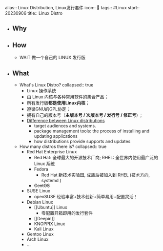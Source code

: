 alias:: Linux Distribution, Linux发行套件
icon:: 🐧
tags:: #Linux 
start:: 20230906
title:: Linux Distro

- ## Why
- ## How
  - WAIT 做一个自己的 LINUX 发行版
- ## What
  - What's Linux Distro?
    collapsed:: true
    - Linux 操作系统
    - 由 Linux 内核与各种常用软件的集合产品；
    - 所有发行版**都是使用Linux内核**；
    - 遵循GNU的GPL协定；
    - 拥有自己的版本号（**主版本号 / 次版本号 / 发行号 / 修正号**）;
    - [Difference between Linux distributions](https://www.computernetworkingnotes.com/linux-tutorials/difference-between-linux-distributions.html)
      - target audiences and systems.
      - package management tools: the process of installing and updating applications
      - how distributions provide supports and updates
  - How many distros there is?
    collapsed:: true
    - Red Hat Enterprise Linux
      - Red Hat: 全球最大的开源技术厂商;  RHEL: 全世界内使用最广泛的 Linux 系统
      - Fedora
        - Red Hat 新技术实验田, 成熟后被加入到 RHEL (技术方向, systemd )
      - ~~CentOS~~
    - SUSE Linux
      - openSUSE 经验丰富+技术创新+简单易用+配置灵活！
    - Debian Linux
      - [[Ubuntu]] Linux
        - 零配置开箱即用的发行套件
      - [[Deepin]]
      - KNOPPIX Linux
      - Kali Linux
    - Gentoo Linux
    - Arch Linux
    - ...